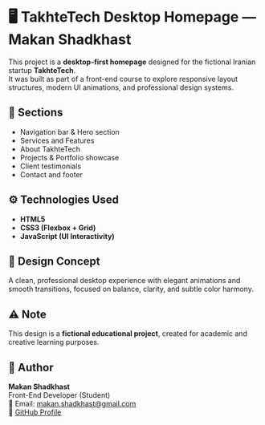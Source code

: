 # 🖥️ TakhteTech Desktop Homepage — Makan Shadkhast

This project is a **desktop-first homepage** designed for the fictional Iranian startup **TakhteTech**.  
It was built as part of a front-end course to explore responsive layout structures, modern UI animations, and professional design systems.

## 🧩 Sections
- Navigation bar & Hero section  
- Services and Features  
- About TakhteTech  
- Projects & Portfolio showcase  
- Client testimonials  
- Contact and footer  

## ⚙️ Technologies Used
- **HTML5**
- **CSS3 (Flexbox + Grid)**
- **JavaScript (UI Interactivity)**

## 🎨 Design Concept
A clean, professional desktop experience with elegant animations and smooth transitions, focused on balance, clarity, and subtle color harmony.

## ⚠️ Note
This design is a **fictional educational project**, created for academic and creative learning purposes.

## 👤 Author
**Makan Shadkhast**  
Front-End Developer (Student)  
📧 Email: makan.shadkhast@gmail.com  
🔗 [GitHub Profile](https://github.com/makanshadkhast)
